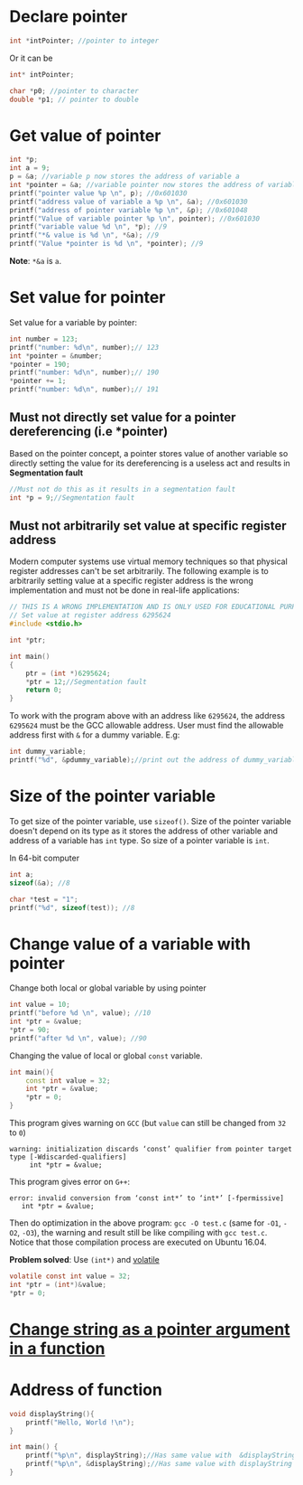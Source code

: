 # Declare pointer

```c
int *intPointer; //pointer to integer
``` 

Or it can be

```c
int* intPointer;
```

```c
char *p0; //pointer to character
double *p1; // pointer to double
```
# Get value of pointer

```c
int *p;
int a = 9;
p = &a; //variable p now stores the address of variable a
int *pointer = &a; //variable pointer now stores the address of variable a
printf("pointer value %p \n", p); //0x601030
printf("address value of variable a %p \n", &a); //0x601030
printf("address of pointer variable %p \n", &p); //0x601048
printf("Value of variable pointer %p \n", pointer); //0x601030
printf("variable value %d \n", *p); //9
printf("*& value is %d \n", *&a); //9
printf("Value *pointer is %d \n", *pointer); //9
```

**Note**: ``*&a`` is ``a``.

# Set value for pointer

Set value for a variable by pointer:

```c
int number = 123;
printf("number: %d\n", number);// 123
int *pointer = &number;
*pointer = 190;
printf("number: %d\n", number);// 190
*pointer += 1;
printf("number: %d\n", number);// 191
```

## Must not directly set value for a pointer dereferencing (i.e *pointer)

Based on the pointer concept, a pointer stores value of another variable so directly setting the value for its dereferencing is a useless act and results in **Segmentation fault**
 
```c
//Must not do this as it results in a segmentation fault
int *p = 9;//Segmentation fault
```

## Must not arbitrarily set value at specific register address

Modern computer systems use virtual memory techniques so that physical register addresses can't be set arbitrarily. The following example is to arbitrarily setting value at a specific register address is the wrong implementation and must not be done in real-life applications:

```c
// THIS IS A WRONG IMPLEMENTATION AND IS ONLY USED FOR EDUCATIONAL PURPOSE
// Set value at register address 6295624
#include <stdio.h>

int *ptr;

int main() 
{
	ptr = (int *)6295624; 
	*ptr = 12;//Segmentation fault
	return 0;
}
```

To work with the program above with an address like ``6295624``, the address ``6295624`` must be the GCC allowable address. User must find the allowable address first with ``&`` for a dummy variable. E.g:

```c
int dummy_variable;
printf("%d", &pdummy_variable);//print out the address of dummy_variable first to find the allowable address
```
# Size of the pointer variable

To get size of the pointer variable, use ``sizeof()``. Size of the pointer variable doesn't depend on its type as it stores the address of other variable and address of a variable has ``int`` type. So size of a pointer variable is ``int``.

In 64-bit computer

```c
int a;
sizeof(&a); //8
```

```c
char *test = "1";
printf("%d", sizeof(test)); //8
```
# Change value of a variable with pointer

Change both local or global variable by using pointer
```cpp
int value = 10;
printf("before %d \n", value); //10
int *ptr = &value;
*ptr = 90;
printf("after %d \n", value); //90
```

Changing the value of local or global ``const`` variable.

```cpp
int main(){
	const int value = 32;
	int *ptr = &value;
	*ptr = 0;
}
```
This program gives warning on ``GCC`` (but ``value`` can still be changed from ``32`` to ``0``)

```
warning: initialization discards ‘const’ qualifier from pointer target type [-Wdiscarded-qualifiers]
     int *ptr = &value;
```
This program gives error on ``G++``:

```
error: invalid conversion from ‘const int*’ to ‘int*’ [-fpermissive]
   int *ptr = &value;
```

Then do optimization in the above program: ``gcc -O test.c`` (same for ``-O1``, ``-O2``, ``-O3``), the warning and result still be like compiling with ``gcc test.c``. Notice that those compilation process are executed on Ubuntu 16.04.

**Problem solved**: Use ``(int*)`` and [volatile](https://github.com/TranPhucVinh/C/blob/master/Introduction/Keywords/volatile.md)

```c
volatile const int value = 32;
int *ptr = (int*)&value;
*ptr = 0;
```

# [Change string as a pointer argument in a function](https://github.com/TranPhucVinh/C/blob/master/Data%20structure/String/Char%20pointer%20as%20string.md#char-pointer-as-argument-in-function)

# Address of function

```c
void displayString(){
	printf("Hello, World !\n");
}

int main() {
	printf("%p\n", displayString);//Has same value with  &displayString
	printf("%p\n", &displayString);//Has same value with displayString
}	
```
